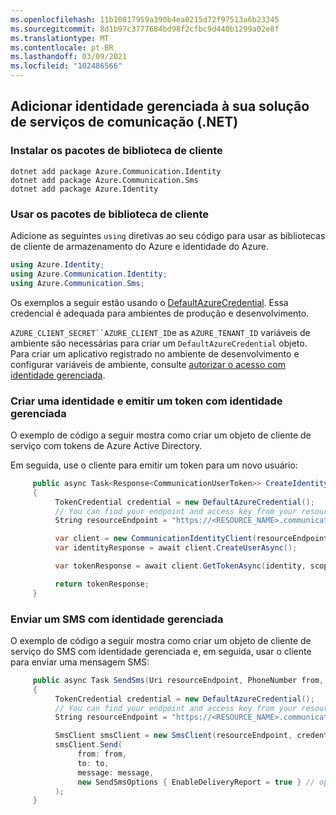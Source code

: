 ```yaml
---
ms.openlocfilehash: 11b10817959a390b4ea0215d72f97513a6b23345
ms.sourcegitcommit: 8d1b97c3777684bd98f2cfbc9d440b1299a02e8f
ms.translationtype: MT
ms.contentlocale: pt-BR
ms.lasthandoff: 03/09/2021
ms.locfileid: "102486566"
---
```

## <a name="add-managed-identity-to-your-communication-services-solution-net"></a>Adicionar identidade gerenciada à sua solução de serviços de comunicação (.NET)

### <a name="install-the-client-library-packages"></a>Instalar os pacotes de biblioteca de cliente

```console
dotnet add package Azure.Communication.Identity
dotnet add package Azure.Communication.Sms
dotnet add package Azure.Identity
```

### <a name="use-the-client-library-packages"></a>Usar os pacotes de biblioteca de cliente

Adicione as seguintes `using` diretivas ao seu código para usar as bibliotecas de cliente de armazenamento do Azure e identidade do Azure.

```csharp
using Azure.Identity;
using Azure.Communication.Identity;
using Azure.Communication.Sms;
```

Os exemplos a seguir estão usando o [DefaultAzureCredential](/dotnet/api/azure.identity.defaultazurecredential). Essa credencial é adequada para ambientes de produção e desenvolvimento.

`AZURE_CLIENT_SECRET``AZURE_CLIENT_ID`e as `AZURE_TENANT_ID` variáveis de ambiente são necessárias para criar um `DefaultAzureCredential` objeto. Para criar um aplicativo registrado no ambiente de desenvolvimento e configurar variáveis de ambiente, consulte [autorizar o acesso com identidade gerenciada](../managed-identity-from-cli.md).

### <a name="create-an-identity-and-issue-a-token-with-managed-identity"></a>Criar uma identidade e emitir um token com identidade gerenciada

O exemplo de código a seguir mostra como criar um objeto de cliente de serviço com tokens de Azure Active Directory.

Em seguida, use o cliente para emitir um token para um novo usuário:

```csharp
     public async Task<Response<CommunicationUserToken>> CreateIdentityAndGetTokenAsync(Uri resourceEdnpoint)
     {
          TokenCredential credential = new DefaultAzureCredential();
          // You can find your endpoint and access key from your resource in the Azure portal
          String resourceEndpoint = "https://<RESOURCE_NAME>.communication.azure.com";

          var client = new CommunicationIdentityClient(resourceEndpoint, credential);
          var identityResponse = await client.CreateUserAsync();

          var tokenResponse = await client.GetTokenAsync(identity, scopes: new [] { CommunicationTokenScope.VoIP });

          return tokenResponse;
     }
```

### <a name="send-an-sms-with-managed-identity"></a>Enviar um SMS com identidade gerenciada

O exemplo de código a seguir mostra como criar um objeto de cliente de serviço do SMS com identidade gerenciada e, em seguida, usar o cliente para enviar uma mensagem SMS:

```csharp
     public async Task SendSms(Uri resourceEndpoint, PhoneNumber from, PhoneNumber to, string message)
     {
          TokenCredential credential = new DefaultAzureCredential();
          // You can find your endpoint and access key from your resource in the Azure portal
          String resourceEndpoint = "https://<RESOURCE_NAME>.communication.azure.com";

          SmsClient smsClient = new SmsClient(resourceEndpoint, credential);
          smsClient.Send(
               from: from,
               to: to,
               message: message,
               new SendSmsOptions { EnableDeliveryReport = true } // optional
          );
     }
```

